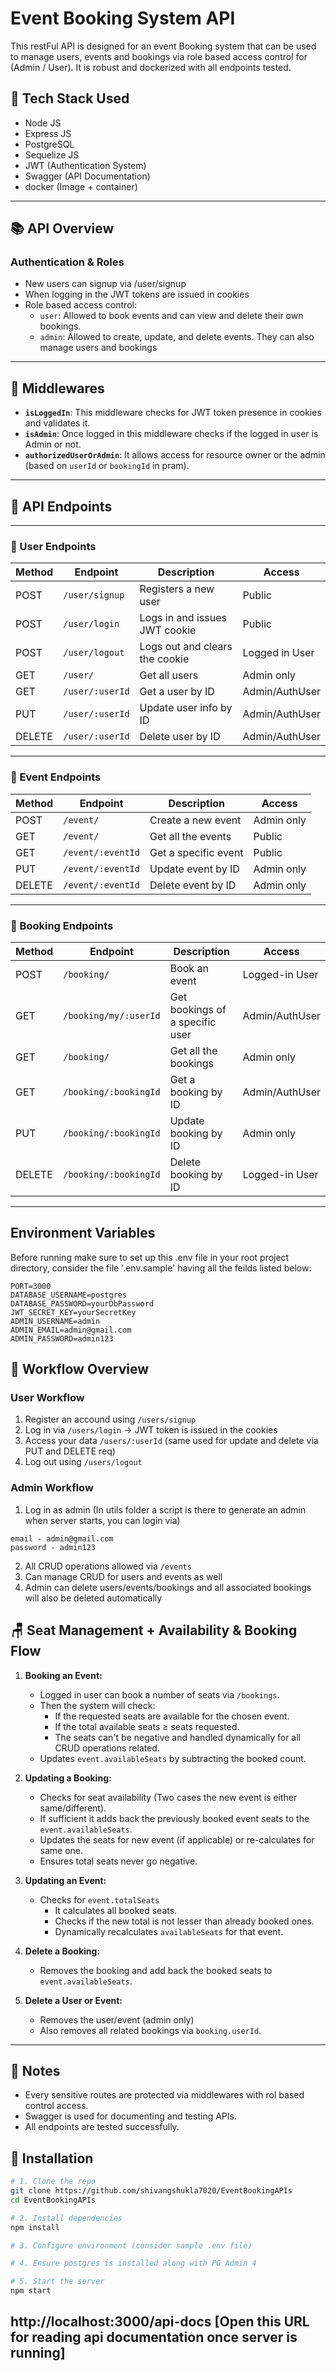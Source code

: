 # Event Booking System API

This restFul API is designed for an event Booking system that can be used to manage users, events and bookings via role based access control for (Admin / User). It is robust and dockerized with all endpoints tested.

## 📁 Tech Stack Used

- Node JS
- Express JS
- PostgreSQL
- Sequelize JS
- JWT (Authentication System)
- Swagger (API Documentation)
- docker (Image + container)

---

## 📚 API Overview

### Authentication & Roles

- New users can signup via /user/signup
- When logging in the JWT tokens are issued in cookies
- Role based access control:
  - `user`: Allowed to book events and can view and delete their own bookings.
  - `admin`: Allowed to create, update, and delete events. They can also manage users and bookings

---

## 🔐 Middlewares

- **`isLoggedIn`**: This middleware checks for JWT token presence in cookies and validates it.
- **`isAdmin`**: Once logged in this middleware checks if the logged in user is Admin or not.
- **`authorizedUserOrAdmin`**: It allows access for resource owner or the admin (based on `userId` or `bookingId` in pram).

---

## 📌 API Endpoints

---

### 👤 User Endpoints

| Method | Endpoint       | Description                    | Access          |
|--------|----------------|--------------------------------|-----------------|
| POST   | `/user/signup` | Registers a new user           | Public          |
| POST   | `/user/login`  | Logs in and issues JWT cookie  | Public          |
| POST   | `/user/logout` | Logs out and clears the cookie | Logged in User  |
| GET    | `/user/`       | Get all users                  | Admin only      |
| GET    | `/user/:userId`| Get a user by ID               | Admin/AuthUser  |
| PUT    | `/user/:userId`| Update user info by ID         | Admin/AuthUser  |
| DELETE | `/user/:userId`| Delete user by ID              | Admin/AuthUser  |

---

### 🎫 Event Endpoints

| Method | Endpoint          | Description                | Access     |
|--------|-------------------|----------------------------|------------|
| POST   | `/event/`         | Create a new event         | Admin only |
| GET    | `/event/`         | Get all the events         | Public     |
| GET    | `/event/:eventId` | Get a specific event       | Public     |
| PUT    | `/event/:eventId` | Update event by ID         | Admin only |
| DELETE | `/event/:eventId` | Delete event by ID         | Admin only |

---

### 📑 Booking Endpoints

| Method | Endpoint                | Description                        | Access          |
|--------|-------------------------|------------------------------------|-----------------|
| POST   | `/booking/`             | Book an event                      | Logged-in User  |
| GET    | `/booking/my/:userId`   | Get bookings of a specific user    | Admin/AuthUser  |
| GET    | `/booking/`             | Get all the bookings               | Admin only      |
| GET    | `/booking/:bookingId`   | Get a booking by ID                | Admin/AuthUser  |
| PUT    | `/booking/:bookingId`   | Update booking by ID               | Admin only      |
| DELETE | `/booking/:bookingId`   | Delete booking by ID               | Logged-in User  |

---

## Environment Variables

Before running make sure to set up this .env file in your root project directory, consider the file '.env.sample' having all the feilds listed below:

```env
PORT=3000
DATABASE_USERNAME=postgres
DATABASE_PASSWORD=yourDbPassword
JWT_SECRET_KEY=yourSecretKey
ADMIN_USERNAME=admin
ADMIN_EMAIL=admin@gmail.com
ADMIN_PASSWORD=admin123
```

## 🔄 Workflow Overview

### User Workflow

1. Register an accound using `/users/signup`
2. Log in via `/users/login` → JWT token is issued in the cookies
3. Access your data `/users/:userId` (same used for update and delete via PUT and DELETE req)
4. Log out using `/users/logout`

### Admin Workflow

1. Log in as admin (In utils folder a script is there to generate an admin when server starts, you can login via)
```
email - admin@gmail.com
password - admin123
```
2. All CRUD operations allowed via `/events`
3. Can manage CRUD for users and events as well
4. Admin can delete users/events/bookings and all associated bookings will also be deleted automatically


## 🪑 Seat Management + Availability & Booking Flow

1. **Booking an Event:**
   - Logged in user can book a number of seats via `/bookings`.
   - Then the system will check:
     - If the requested seats are available for the chosen event.
     - If the total available seats ≥ seats requested.
     - The seats can't be negative and handled dynamically for all CRUD operations related.
   - Updates `event.availableSeats` by subtracting the booked count.

2. **Updating a Booking:**
   - Checks for seat availability (Two cases the new event is either same/different).
   - If sufficient it adds back the previously booked event seats to the `event.availableSeats`.
   - Updates the seats for new event (if applicable) or re-calculates for same one.
   - Ensures total seats never go negative.

3. **Updating an Event:**
   - Checks for `event.totalSeats`
     - It calculates all booked seats.
     - Checks if the new total is not lesser than already booked ones.
     - Dynamically recalculates `availableSeats` for that event.

4. **Delete a Booking:**
   - Removes the booking and add back the booked seats to `event.availableSeats`.

5. **Delete a User or Event:**
   - Removes the user/event (admin only)
   - Also removes all related bookings via `booking.userId`.

---

## 📎 Notes

- Every sensitive routes are protected via middlewares with rol based control access.
- Swagger is used for documenting and testing APIs.
- All endpoints are tested successfully.

## 🚀 Installation

```bash
# 1. Clone the repo
git clone https://github.com/shivangshukla7020/EventBookingAPIs
cd EventBookingAPIs

# 2. Install dependencies
npm install

# 3. Configure environment (consider sample .env file)

# 4. Ensure postgres is installed along with PG Admin 4

# 5. Start the server
npm start
```
## http://localhost:3000/api-docs [Open this URL for reading api documentation once server is running]
